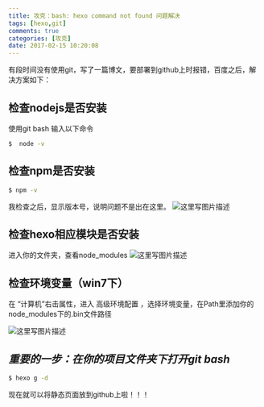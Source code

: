 ```yaml
---
title: 攻克：bash: hexo command not found 问题解决
tags: [hexo,git]
comments: true
categories: [攻克]
date: 2017-02-15 10:20:08
---
```

有段时间没有使用git，写了一篇博文，要部署到github上时报错，百度之后，解决方案如下：

## 检查nodejs是否安装
使用git bash 输入以下命令
``` bash
$  node -v
```

## 检查npm是否安装

``` bash
$ npm -v
```
我检查之后，显示版本号，说明问题不是出在这里。
![这里写图片描述](http://img.blog.csdn.net/20170220124246732?watermark/2/text/aHR0cDovL2Jsb2cuY3Nkbi5uZXQva2l0dG93YW5n/font/5a6L5L2T/fontsize/400/fill/I0JBQkFCMA==/dissolve/70/gravity/SouthEast)
## 检查hexo相应模块是否安装
进入你的文件夹，查看node_modules
![这里写图片描述](http://img.blog.csdn.net/20170220125529072?watermark/2/text/aHR0cDovL2Jsb2cuY3Nkbi5uZXQva2l0dG93YW5n/font/5a6L5L2T/fontsize/400/fill/I0JBQkFCMA==/dissolve/70/gravity/SouthEast)
## 检查环境变量（win7下）
在 “计算机”右击属性，进入 高级环境配置 ，选择环境变量，在Path里添加你的node_modules下的.bin文件路径

![这里写图片描述](http://img.blog.csdn.net/20170220125703957?watermark/2/text/aHR0cDovL2Jsb2cuY3Nkbi5uZXQva2l0dG93YW5n/font/5a6L5L2T/fontsize/400/fill/I0JBQkFCMA==/dissolve/70/gravity/SouthEast)


## *重要的一步：在你的项目文件夹下打开git bash*

``` bash
$ hexo g -d
```
现在就可以将静态页面放到github上啦！！！